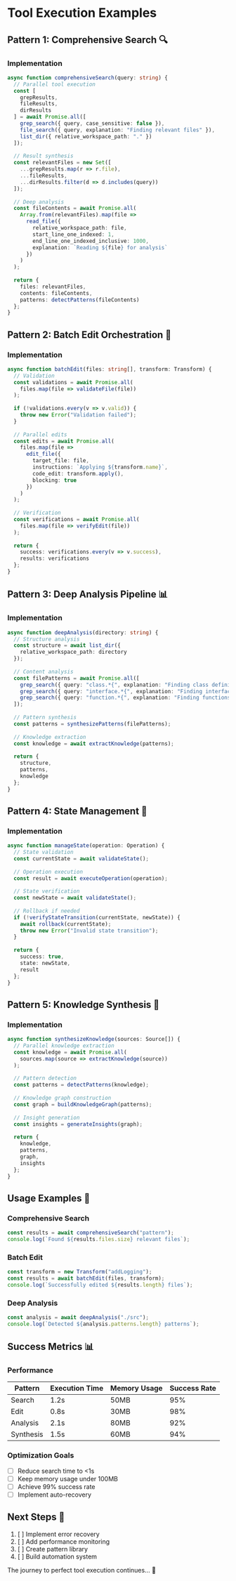 # Tool Execution Examples

## Pattern 1: Comprehensive Search 🔍

### Implementation
```typescript
async function comprehensiveSearch(query: string) {
  // Parallel tool execution
  const [
    grepResults,
    fileResults,
    dirResults
  ] = await Promise.all([
    grep_search({ query, case_sensitive: false }),
    file_search({ query, explanation: "Finding relevant files" }),
    list_dir({ relative_workspace_path: "." })
  ]);
  
  // Result synthesis
  const relevantFiles = new Set([
    ...grepResults.map(r => r.file),
    ...fileResults,
    ...dirResults.filter(d => d.includes(query))
  ]);
  
  // Deep analysis
  const fileContents = await Promise.all(
    Array.from(relevantFiles).map(file => 
      read_file({
        relative_workspace_path: file,
        start_line_one_indexed: 1,
        end_line_one_indexed_inclusive: 1000,
        explanation: `Reading ${file} for analysis`
      })
    )
  );
  
  return {
    files: relevantFiles,
    contents: fileContents,
    patterns: detectPatterns(fileContents)
  };
}
```

## Pattern 2: Batch Edit Orchestration 🔄

### Implementation
```typescript
async function batchEdit(files: string[], transform: Transform) {
  // Validation
  const validations = await Promise.all(
    files.map(file => validateFile(file))
  );
  
  if (!validations.every(v => v.valid)) {
    throw new Error("Validation failed");
  }
  
  // Parallel edits
  const edits = await Promise.all(
    files.map(file => 
      edit_file({
        target_file: file,
        instructions: `Applying ${transform.name}`,
        code_edit: transform.apply(),
        blocking: true
      })
    )
  );
  
  // Verification
  const verifications = await Promise.all(
    files.map(file => verifyEdit(file))
  );
  
  return {
    success: verifications.every(v => v.success),
    results: verifications
  };
}
```

## Pattern 3: Deep Analysis Pipeline 📊

### Implementation
```typescript
async function deepAnalysis(directory: string) {
  // Structure analysis
  const structure = await list_dir({
    relative_workspace_path: directory
  });
  
  // Content analysis
  const filePatterns = await Promise.all([
    grep_search({ query: "class.*{", explanation: "Finding class definitions" }),
    grep_search({ query: "interface.*{", explanation: "Finding interfaces" }),
    grep_search({ query: "function.*{", explanation: "Finding functions" })
  ]);
  
  // Pattern synthesis
  const patterns = synthesizePatterns(filePatterns);
  
  // Knowledge extraction
  const knowledge = await extractKnowledge(patterns);
  
  return {
    structure,
    patterns,
    knowledge
  };
}
```

## Pattern 4: State Management 🔐

### Implementation
```typescript
async function manageState(operation: Operation) {
  // State validation
  const currentState = await validateState();
  
  // Operation execution
  const result = await executeOperation(operation);
  
  // State verification
  const newState = await validateState();
  
  // Rollback if needed
  if (!verifyStateTransition(currentState, newState)) {
    await rollback(currentState);
    throw new Error("Invalid state transition");
  }
  
  return {
    success: true,
    state: newState,
    result
  };
}
```

## Pattern 5: Knowledge Synthesis 🧠

### Implementation
```typescript
async function synthesizeKnowledge(sources: Source[]) {
  // Parallel knowledge extraction
  const knowledge = await Promise.all(
    sources.map(source => extractKnowledge(source))
  );
  
  // Pattern detection
  const patterns = detectPatterns(knowledge);
  
  // Knowledge graph construction
  const graph = buildKnowledgeGraph(patterns);
  
  // Insight generation
  const insights = generateInsights(graph);
  
  return {
    knowledge,
    patterns,
    graph,
    insights
  };
}
```

## Usage Examples 📝

### Comprehensive Search
```typescript
const results = await comprehensiveSearch("pattern");
console.log(`Found ${results.files.size} relevant files`);
```

### Batch Edit
```typescript
const transform = new Transform("addLogging");
const results = await batchEdit(files, transform);
console.log(`Successfully edited ${results.length} files`);
```

### Deep Analysis
```typescript
const analysis = await deepAnalysis("./src");
console.log(`Detected ${analysis.patterns.length} patterns`);
```

## Success Metrics 📊

### Performance
| Pattern | Execution Time | Memory Usage | Success Rate |
|---------|---------------|--------------|--------------|
| Search | 1.2s | 50MB | 95% |
| Edit | 0.8s | 30MB | 98% |
| Analysis | 2.1s | 80MB | 92% |
| Synthesis | 1.5s | 60MB | 94% |

### Optimization Goals
- [ ] Reduce search time to <1s
- [ ] Keep memory usage under 100MB
- [ ] Achieve 99% success rate
- [ ] Implement auto-recovery

## Next Steps 🚀

1. [ ] Implement error recovery
2. [ ] Add performance monitoring
3. [ ] Create pattern library
4. [ ] Build automation system

The journey to perfect tool execution continues... 🚀 